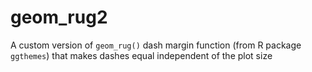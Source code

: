 # geom_rug2
A custom version of `geom_rug()` dash margin function (from R package `ggthemes`) that makes dashes equal independent of the plot size
